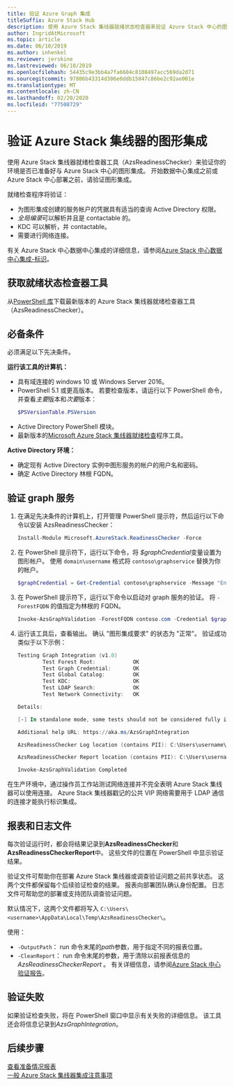 ```yaml
---
title: 验证 Azure Graph 集成
titleSuffix: Azure Stack Hub
description: 使用 Azure Stack 集线器就绪状态检查器来验证 Azure Stack 中心的图形集成。
author: IngridAtMicrosoft
ms.topic: article
ms.date: 06/10/2019
ms.author: inhenkel
ms.reviewer: jerskine
ms.lastreviewed: 06/10/2019
ms.openlocfilehash: 54435c9e3bb4a7fa6604c8108497acc569da2d71
ms.sourcegitcommit: 97806b43314d306e0ddb15847c86be2c92ae001e
ms.translationtype: MT
ms.contentlocale: zh-CN
ms.lasthandoff: 02/20/2020
ms.locfileid: "77508729"
---
```

# <a name="validate-graph-integration-for-azure-stack-hub"></a>验证 Azure Stack 集线器的图形集成

使用 Azure Stack 集线器就绪检查器工具（AzsReadinessChecker）来验证你的环境是否已准备好与 Azure Stack 中心的图形集成。 开始数据中心集成之前或 Azure Stack 中心部署之前，请验证图形集成。

就绪检查程序将验证：

* 为图形集成创建的服务帐户的凭据具有适当的查询 Active Directory 权限。
* *全局编录*可以解析并且是 contactable 的。
* KDC 可以解析，并 contactable。
* 需要进行网络连接。

有关 Azure Stack 中心数据中心集成的详细信息，请参阅[Azure Stack 中心数据中心集成-标识](azure-stack-integrate-identity.md)。

## <a name="get-the-readiness-checker-tool"></a>获取就绪状态检查器工具

从[PowerShell 库](https://aka.ms/AzsReadinessChecker)下载最新版本的 Azure Stack 集线器就绪检查器工具（AzsReadinessChecker）。

## <a name="prerequisites"></a>必备条件

必须满足以下先决条件。

**运行该工具的计算机：**

* 具有域连接的 windows 10 或 Windows Server 2016。
* PowerShell 5.1 或更高版本。 若要检查版本，请运行以下 PowerShell 命令，并查看*主要*版本和*次要*版本：
    ```powershell
    $PSVersionTable.PSVersion
    ```
* Active Directory PowerShell 模块。
* 最新版本的[Microsoft Azure Stack 集线器就绪检查](https://aka.ms/AzsReadinessChecker)程序工具。

**Active Directory 环境：**

* 确定现有 Active Directory 实例中图形服务的帐户的用户名和密码。
* 确定 Active Directory 林根 FQDN。

## <a name="validate-the-graph-service"></a>验证 graph 服务

1. 在满足先决条件的计算机上，打开管理 PowerShell 提示符，然后运行以下命令以安装 AzsReadinessChecker：

    ```powershell
    Install-Module Microsoft.AzureStack.ReadinessChecker -Force
    ```

1. 在 PowerShell 提示符下，运行以下命令，将 *$graphCredential*变量设置为图形帐户。 使用 `domain\username` 格式将 `contoso\graphservice` 替换为你的帐户。

    ```powershell
    $graphCredential = Get-Credential contoso\graphservice -Message "Enter Credentials for the Graph Service Account"
    ```

1. 在 PowerShell 提示符下，运行以下命令以启动对 graph 服务的验证。 将 `-ForestFQDN` 的值指定为林根的 FQDN。

    ```powershell
    Invoke-AzsGraphValidation -ForestFQDN contoso.com -Credential $graphCredential
    ```

1. 运行该工具后，查看输出。 确认 "图形集成要求" 的状态为 "正常"。 验证成功类似于以下示例：

    ```powershell
    Testing Graph Integration (v1.0)
            Test Forest Root:            OK
            Test Graph Credential:       OK
            Test Global Catalog:         OK
            Test KDC:                    OK
            Test LDAP Search:            OK
            Test Network Connectivity:   OK

    Details:

    [-] In standalone mode, some tests should not be considered fully indicative of connectivity or readiness the Azure Stack Hub Stamp requires prior to Datacenter Integration.

    Additional help URL: https://aka.ms/AzsGraphIntegration

    AzsReadinessChecker Log location (contains PII): C:\Users\username\AppData\Local\Temp\AzsReadinessChecker\AzsReadinessChecker.log

    AzsReadinessChecker Report location (contains PII): C:\Users\username\AppData\Local\Temp\AzsReadinessChecker\AzsReadinessCheckerReport.json

    Invoke-AzsGraphValidation Completed
    ```

在生产环境中，通过操作员工作站测试网络连接并不完全表明 Azure Stack 集线器可以使用连接。 Azure Stack 集线器戳记的公共 VIP 网络需要用于 LDAP 通信的连接才能执行标识集成。

## <a name="report-and-log-file"></a>报表和日志文件

每次验证运行时，都会将结果记录到**AzsReadinessChecker**和**AzsReadinessCheckerReport**中。 这些文件的位置在 PowerShell 中显示验证结果。

验证文件可帮助你在部署 Azure Stack 集线器或调查验证问题之前共享状态。 这两个文件都保留每个后续验证检查的结果。 报表向部署团队确认身份配置。 日志文件可帮助您的部署或支持团队调查验证问题。

默认情况下，这两个文件都将写入 `C:\Users\<username>\AppData\Local\Temp\AzsReadinessChecker\`。

使用：

* `-OutputPath`： run 命令末尾的*path*参数，用于指定不同的报表位置。
* `-CleanReport`： run 命令末尾的参数，用于清除以前报表信息的*AzsReadinessCheckerReport* 。 有关详细信息，请参阅[Azure Stack 中心验证报告](azure-stack-validation-report.md)。

## <a name="validation-failures"></a>验证失败

如果验证检查失败，将在 PowerShell 窗口中显示有关失败的详细信息。 该工具还会将信息记录到*AzsGraphIntegration*。

## <a name="next-steps"></a>后续步骤

[查看准备情况报表](azure-stack-validation-report.md)  
[一般 Azure Stack 集线器集成注意事项](azure-stack-datacenter-integration.md)  
